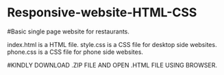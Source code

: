 # Responsive-website-HTML-CSS

#Basic single page website for restaurants.

index.html is a HTML file.
style.css is a CSS file for desktop side websites.
phone.css is a CSS file for phone side websites.

#KINDLY DOWNLOAD .ZIP FILE AND OPEN .HTML FILE USING BROWSER.

